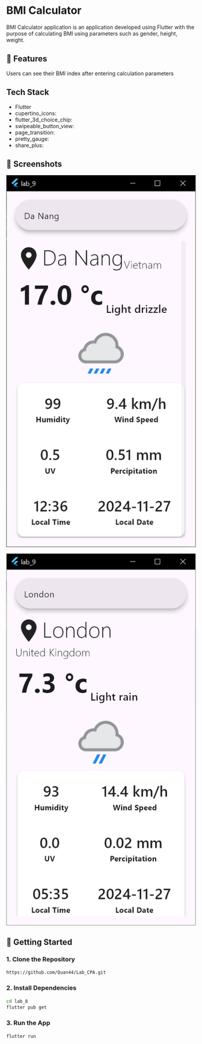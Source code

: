 # BMI Calculator

BMI Calculator application is an application developed using Flutter with the purpose of calculating BMI using parameters such as gender, height, weight.

## 🚀 Features

Users can see their BMI index after entering calculation parameters

## Tech Stack

- Flutter
- cupertino_icons:
- flutter_3d_choice_chip:
- swipeable_button_view:
- page_transition:
- pretty_gauge:
- share_plus:

## 📱 Screenshots

![image alt](https://github.com/Quan44/Lab_CPA/blob/9967be30d1ab4392cbf38d480615f53b825f31ff/lab_9/screenshots/Screenshots2.png)

![image alt](https://github.com/Quan44/Lab_CPA/blob/9967be30d1ab4392cbf38d480615f53b825f31ff/lab_9/screenshots/Screenshots1.png)

## 🦴 Getting Started

### 1. Clone the Repository
```bash
https://github.com/Quan44/Lab_CPA.git
```
### 2. Install Dependencies
```bash
cd lab_8
flutter pub get
```
### 3. Run the App
```bash
flutter run
```
